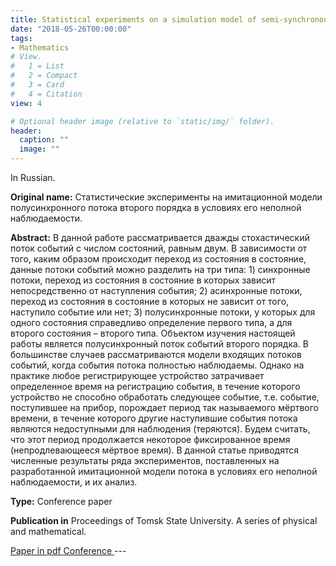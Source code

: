 ```yaml
---
title: Statistical experiments on a simulation model of semi-synchronous event flow of the second order under conditions of incomplete observability
date: "2018-05-26T00:00:00"
tags:
- Mathematics
# View.
#   1 = List
#   2 = Compact
#   3 = Card
#   4 = Citation
view: 4

# Optional header image (relative to `static/img/` folder).
header:
  caption: ""
  image: ""
---
```

In Russian.

**Original name:** Статистические эксперименты на имитационной модели полусинхронного потока второго порядка в условиях его неполной наблюдаемости.

**Abstract:**
В данной работе рассматривается дважды стохастический поток событий с числом состояний, равным двум. В зависимости от того, каким образом происходит переход из состояния в состояние, данные потоки событий можно разделить на три типа: 1) синхронные потоки, переход из состояния в состояние в которых зависит непосредственно от наступления события; 2) асинхронные потоки, переход из состояния в состояние в которых не зависит от того, наступило событие или нет; 3) полусинхронные потоки, у которых для одного состояния справедливо определение первого типа, а для второго состояния – второго типа. Объектом изучения настоящей работы является полусинхронный поток событий второго порядка. В большинстве случаев рассматриваются модели входящих потоков событий, когда события потока полностью наблюдаемы. Однако на практике любое регистрирующее устройство затрачивает определенное время на регистрацию события, в течение которого устройство не способно обработать следующее событие, т.е. событие, поступившее на прибор, порождает период так называемого мёртвого времени, в течение которого другие наступившие события потока являются недоступными для наблюдения (теряются). Будем считать, что этот период продолжается некоторое фиксированное время (непродлевающееся мёртвое время). В данной статье приводятся численные результаты ряда экспериментов, поставленных на разработанной имитационной модели потока в условиях его неполной наблюдаемости, и их анализ.

**Type:** Conference paper

**Publication in** Proceedings of Tomsk State University. A series of physical and mathematical.

<a href="http://vital.lib.tsu.ru/vital/access/manager/Repository/vtls:000648134?f1=sm_subject%3A%22%D0%BD%D0%B5%D0%BF%D1%80%D0%BE%D0%B4%D0%BB%D0%B5%D0%B2%D0%B0%D1%8E%D1%89%D0%B5%D0%B5%D1%81%D1%8F+%D0%BC%D0%B5%D1%80%D1%82%D0%B2%D0%BE%D0%B5+%D0%B2%D1%80%D0%B5%D0%BC%D1%8F%22&f0=sm_creator%3A%22%D0%9D%D0%B5%D0%B6%D0%B5%D0%BB%D1%8C%D1%81%D0%BA%D0%B0%D1%8F%2C+%D0%9B%D1%8E%D0%B4%D0%BC%D0%B8%D0%BB%D0%B0+%D0%90%D0%BB%D0%B5%D0%BA%D1%81%D0%B5%D0%B5%D0%B2%D0%BD%D0%B0%22&f3=sm_date%3A%222018%22&f2=sm_type%3A%22%D1%81%D1%82%D0%B0%D1%82%D1%8C%D0%B8+%D0%B2+%D1%81%D0%B1%D0%BE%D1%80%D0%BD%D0%B8%D0%BA%D0%B0%D1%85%22">
  Paper in pdf
</a>

<a href="http://csi.tsu.ru/en/node/350/">
  Conference
</a>
---
